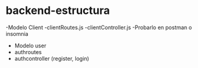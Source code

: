 # backend-estructura

-Modelo Client
-clientRoutes.js
-clientController.js
-Probarlo en postman o insomnia

- Modelo user
- authroutes
- authcontroller (register, login)
